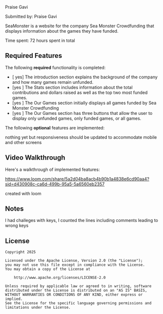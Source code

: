 Praise Gavi

Submitted by: Praise Gavi

SeaMonster is a website for the company Sea Monster Crowdfunding that displays information about the games they have funded.

Time spent: 72 hours spent in total

## Required Features

The following **required** functionality is completed:

* [ yes] The introduction section explains the background of the company and how many games remain unfunded.
* [yes ] The Stats section includes information about the total contributions and dollars raised as well as the top two most funded games.
* [yes ] The Our Games section initially displays all games funded by Sea Monster Crowdfunding
* [yes ] The Our Games section has three buttons that allow the user to display only unfunded games, only funded games, or all games.

The following **optional** features are implemented:

nothing yet but responsiveness should be updated to accommodate mobile and other screens

## Video Walkthrough

Here's a walkthrough of implemented features:

https://www.loom.com/share/5a2d04ba8acb4b90b1a4838e6cd90aa4?sid=d430908c-ca6d-499b-95a5-5a6560eb2357

created with loom

## Notes

I had challeges with keys, I counted the lines including comments leading to wrong keys

## License

    Copyright 2025 

    Licensed under the Apache License, Version 2.0 (the "License");
    you may not use this file except in compliance with the License.
    You may obtain a copy of the License at

        http://www.apache.org/licenses/LICENSE-2.0

    Unless required by applicable law or agreed to in writing, software
    distributed under the License is distributed on an "AS IS" BASIS,
    WITHOUT WARRANTIES OR CONDITIONS OF ANY KIND, either express or implied.
    See the License for the specific language governing permissions and
    limitations under the License.
